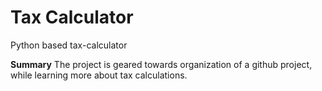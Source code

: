 # Tax Calculator
Python based tax-calculator


**Summary**
The project is geared towards organization of a github project, while learning more about tax calculations.

